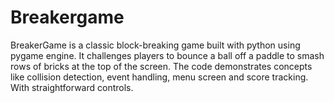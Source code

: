 # Breakergame
BreakerGame is a classic block-breaking game built with python using pygame engine. It challenges players to bounce a ball off a paddle to smash rows of bricks at the top of the screen. The code demonstrates concepts like collision detection, event handling, menu screen and score tracking. With straightforward controls.  
